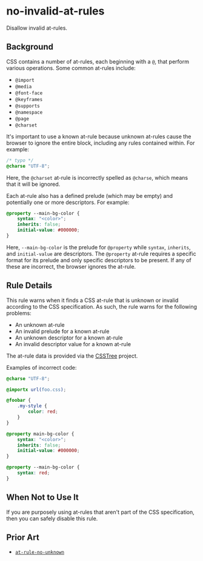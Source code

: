# no-invalid-at-rules

Disallow invalid at-rules.

## Background

CSS contains a number of at-rules, each beginning with a `@`, that perform various operations. Some common at-rules include:

- `@import`
- `@media`
- `@font-face`
- `@keyframes`
- `@supports`
- `@namespace`
- `@page`
- `@charset`

It's important to use a known at-rule because unknown at-rules cause the browser to ignore the entire block, including any rules contained within. For example:

```css
/* typo */
@charse "UTF-8";
```

Here, the `@charset` at-rule is incorrectly spelled as `@charse`, which means that it will be ignored.

Each at-rule also has a defined prelude (which may be empty) and potentially one or more descriptors. For example:

```css
@property --main-bg-color {
	syntax: "<color>";
	inherits: false;
	initial-value: #000000;
}
```

Here, `--main-bg-color` is the prelude for `@property` while `syntax`, `inherits`, and `initial-value` are descriptors. The `@property` at-rule requires a specific format for its prelude and only specific descriptors to be present. If any of these are incorrect, the browser ignores the at-rule.

## Rule Details

This rule warns when it finds a CSS at-rule that is unknown or invalid according to the CSS specification. As such, the rule warns for the following problems:

- An unknown at-rule
- An invalid prelude for a known at-rule
- An unknown descriptor for a known at-rule
- An invalid descriptor value for a known at-rule

The at-rule data is provided via the [CSSTree](https://github.com/csstree/csstree) project.

Examples of incorrect code:

```css
@charse "UTF-8";

@importx url(foo.css);

@foobar {
	.my-style {
		color: red;
	}
}

@property main-bg-color {
	syntax: "<color>";
	inherits: false;
	initial-value: #000000;
}

@property --main-bg-color {
	syntax: red;
}
```

## When Not to Use It

If you are purposely using at-rules that aren't part of the CSS specification, then you can safely disable this rule.

## Prior Art

- [`at-rule-no-unknown`](https://stylelint.io/user-guide/rules/at-rule-no-unknown)
